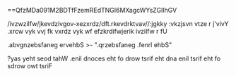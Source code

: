 ==QfzMDa091M2BDTfFzemREdTNGI6MXagcWYsZGIlhGV

/ivzwzilfw/jkevdzivgov-xezxrdz/dft.rkevdrktvav//:jgkky :vkzjsvn vtze r j'vivY .xrcw vyk vvj fk vxrdz vyk wf efzkrdifwjerik ivzilfw r fU

.abvgnzebsfaneg ervehbS >- ".qrzebsfaneg .fenrl ehbS"

?yas yeht seod tahW .enil dnoces eht fo drow tsrif eht dna enil tsrif eht fo sdrow owt tsriF